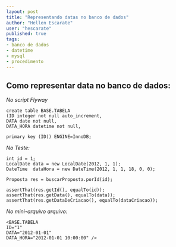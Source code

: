 ```yaml
---
layout: post
title: "Representando datas no banco de dados"
author: "Hellen Escarate"
user: "hescarate"
published: true
tags:
- banco de dados
- datetime
- mysql
- procedimento
---
```


## Como representar data no banco de dados: 

*No script Flyway* 

```
create table BASE.TABELA
(ID integer not null auto_increment,
DATA date not null,
DATA_HORA datetime not null,

primary key (ID)) ENGINE=InnoDB;
```

*No Teste:*

```
int id = 1;
LocalDate data = new LocalDate(2012, 1, 1);
DateTime  dataHora = new DateTime(2012, 1, 1, 18, 0, 0);

Proposta res = buscarProposta.porId(id);

assertThat(res.getId(), equalTo(id));
assertThat(res.getData(), equalTo(data));
assertThat(res.getDataDeCriacao(), equalTo(dataCriacao));
```

*No mini-arquivo arquivo:* 

```
<BASE.TABELA 
ID="1"
DATA="2012-01-01"
DATA_HORA="2012-01-01 10:00:00" />
```

